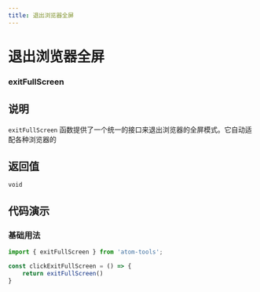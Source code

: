 ```yaml
---
title: 退出浏览器全屏
---
```


# 退出浏览器全屏

### exitFullScreen

## 说明
`exitFullScreen` 函数提供了一个统一的接口来退出浏览器的全屏模式。它自动适配各种浏览器的

## 返回值

`void`

## 代码演示

### 基础用法

```ts
import { exitFullScreen } from 'atom-tools';

const clickExitFullScreen = () => {
    return exitFullScreen()
}

```


    
